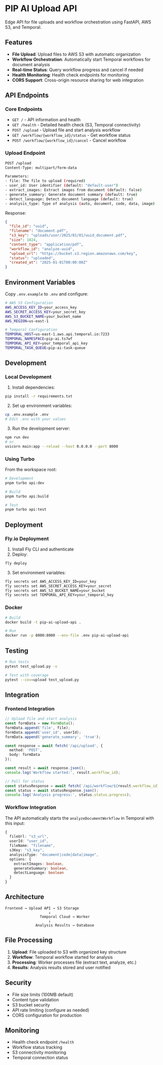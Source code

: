 # PIP AI Upload API

Edge API for file uploads and workflow orchestration using FastAPI, AWS S3, and Temporal.

## Features

- **File Upload**: Upload files to AWS S3 with automatic organization
- **Workflow Orchestration**: Automatically start Temporal workflows for document analysis
- **Real-time Status**: Query workflow progress and cancel if needed
- **Health Monitoring**: Health check endpoints for monitoring
- **CORS Support**: Cross-origin resource sharing for web integration

## API Endpoints

### Core Endpoints

- `GET /` - API information and health
- `GET /health` - Detailed health check (S3, Temporal connectivity)
- `POST /upload` - Upload file and start analysis workflow
- `GET /workflow/{workflow_id}/status` - Get workflow status
- `POST /workflow/{workflow_id}/cancel` - Cancel workflow

### Upload Endpoint

```bash
POST /upload
Content-Type: multipart/form-data

Parameters:
- file: The file to upload (required)
- user_id: User identifier (default: "default-user")
- extract_images: Extract images from document (default: false)
- generate_summary: Generate document summary (default: true)
- detect_language: Detect document language (default: true)
- analysis_type: Type of analysis (auto, document, code, data, image)
```

Response:
```json
{
  "file_id": "uuid",
  "filename": "document.pdf",
  "s3_key": "uploads/user/2025/01/01/uuid_document.pdf",
  "size": 1024,
  "content_type": "application/pdf",
  "workflow_id": "analyze-uuid",
  "upload_url": "https://bucket.s3.region.amazonaws.com/key",
  "status": "uploaded",
  "created_at": "2025-01-01T00:00:00Z"
}
```

## Environment Variables

Copy `.env.example` to `.env` and configure:

```bash
# AWS S3 Configuration
AWS_ACCESS_KEY_ID=your_access_key
AWS_SECRET_ACCESS_KEY=your_secret_key
AWS_S3_BUCKET_NAME=your_bucket_name
AWS_REGION=us-east-1

# Temporal Configuration
TEMPORAL_HOST=us-east-1.aws.api.temporal.io:7233
TEMPORAL_NAMESPACE=pip-ai.ts7wf
TEMPORAL_API_KEY=your_temporal_api_key
TEMPORAL_TASK_QUEUE=pip-ai-task-queue
```

## Development

### Local Development

1. Install dependencies:
```bash
pip install -r requirements.txt
```

2. Set up environment variables:
```bash
cp .env.example .env
# Edit .env with your values
```

3. Run the development server:
```bash
npm run dev
# or
uvicorn main:app --reload --host 0.0.0.0 --port 8000
```

### Using Turbo

From the workspace root:

```bash
# Development
pnpm turbo api:dev

# Build
pnpm turbo api:build

# Test
pnpm turbo api:test
```

## Deployment

### Fly.io Deployment

1. Install Fly CLI and authenticate
2. Deploy:
```bash
fly deploy
```

3. Set environment variables:
```bash
fly secrets set AWS_ACCESS_KEY_ID=your_key
fly secrets set AWS_SECRET_ACCESS_KEY=your_secret
fly secrets set AWS_S3_BUCKET_NAME=your_bucket
fly secrets set TEMPORAL_API_KEY=your_temporal_key
```

### Docker

```bash
# Build
docker build -t pip-ai-upload-api .

# Run
docker run -p 8000:8000 --env-file .env pip-ai-upload-api
```

## Testing

```bash
# Run tests
pytest test_upload.py -v

# Test with coverage
pytest --cov=upload test_upload.py
```

## Integration

### Frontend Integration

```typescript
// Upload file and start analysis
const formData = new FormData();
formData.append('file', file);
formData.append('user_id', userId);
formData.append('generate_summary', 'true');

const response = await fetch('/api/upload', {
  method: 'POST',
  body: formData
});

const result = await response.json();
console.log('Workflow started:', result.workflow_id);

// Poll for status
const statusResponse = await fetch(`/api/workflow/${result.workflow_id}/status`);
const status = await statusResponse.json();
console.log('Analysis progress:', status.status.progress);
```

### Workflow Integration

The API automatically starts the `analyzeDocumentWorkflow` in Temporal with this input:

```typescript
{
  fileUrl: "s3_url",
  userId: "user_id", 
  fileName: "filename",
  s3Key: "s3_key",
  analysisType: "document|code|data|image",
  options: {
    extractImages: boolean,
    generateSummary: boolean,
    detectLanguage: boolean
  }
}
```

## Architecture

```
Frontend → Upload API → S3 Storage
                    ↓
                Temporal Cloud → Worker
                    ↓
              Analysis Results → Database
```

## File Processing

1. **Upload**: File uploaded to S3 with organized key structure
2. **Workflow**: Temporal workflow started for analysis
3. **Processing**: Worker processes file (extract text, analyze, etc.)
4. **Results**: Analysis results stored and user notified

## Security

- File size limits (100MB default)
- Content type validation
- S3 bucket security
- API rate limiting (configure as needed)
- CORS configuration for production

## Monitoring

- Health check endpoint `/health`
- Workflow status tracking
- S3 connectivity monitoring
- Temporal connection status
